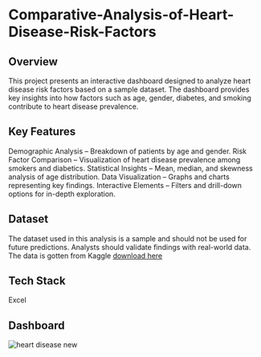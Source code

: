 # Comparative-Analysis-of-Heart-Disease-Risk-Factors

## Overview
This project presents an interactive dashboard designed to analyze heart disease risk factors based on a sample dataset. The dashboard provides key insights into how factors such as age, gender, diabetes, and smoking contribute to heart disease prevalence.

## Key Features
Demographic Analysis – Breakdown of patients by age and gender.
Risk Factor Comparison – Visualization of heart disease prevalence among smokers and diabetics.
Statistical Insights – Mean, median, and skewness analysis of age distribution.
Data Visualization – Graphs and charts representing key findings.
Interactive Elements – Filters and drill-down options for in-depth exploration.

## Dataset
The dataset used in this analysis is a sample and should not be used for future predictions. Analysts should validate findings with real-world data.
The data is gotten from Kaggle [download here](https://www.kaggle.com/datasets/oktayrdeki/heart-disease)

## Tech Stack
Excel 
## Dashboard

![heart disease new](https://github.com/user-attachments/assets/a4fd5de1-32c0-469b-b71a-92e33bcf7244)
